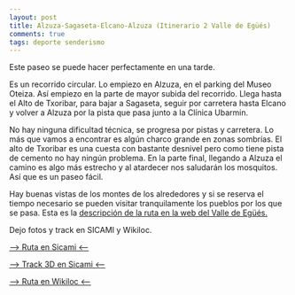 ```yaml
---
layout: post
title: Alzuza-Sagaseta-Elcano-Alzuza (Itinerario 2 Valle de Egüés)
comments: true
tags: deporte senderismo
---
```


Este paseo se puede hacer perfectamente en una tarde.  

Es un recorrido circular. Lo empiezo en Alzuza, en el parking del Museo Oteiza. Así empiezo en la parte de mayor subida del recorrido.  Llega hasta el Alto de Txoribar, para bajar a Sagaseta, seguir por carretera hasta Elcano y volver a Alzuza por la pista que pasa junto a la Clínica Ubarmin.

No hay ninguna dificultad técnica, se progresa por pistas y carretera.  Lo más que vamos a encontrar es algún charco grande en zonas sombrías.  El alto de Txoribar es una cuesta con bastante desnivel pero como tiene pista de cemento no hay ningún problema.  En la parte final, llegando a Alzuza el camino es algo más estrecho y al atardecer nos saludarán los mosquitos.  Así que es un paseo fácil.

Hay buenas vistas de los montes de los alrededores y si se reserva el tiempo necesario se pueden visitar tranquilamente los pueblos por los que se pasa.  Esta es la [descripción de la ruta en la web del Valle de Egüés.](https://www.valledeegues.com/recurso_turistico_cp/itinerario-02-elcano-alzuza-sagaseta-elcano/ "descripción de la ruta en la web del Valle de Egüés")

Dejo fotos y track en SICAMI y Wikiloc.

[--> Ruta en Sicami <--](https://sicami.com/track/29725/1286095?share=true&hash=5597a192 "Ruta en Sicami")

[--> Track 3D en Sicami <--](https://sicami.com/track3d/29725/1286095/3d "Track 3D en Sicami")

[--> Ruta en Wikiloc <--](https://es.wikiloc.com/rutas-senderismo/alzuza-alto-de-txoribar-sagaseta-elcano-alzuza-itinerario-2-valle-de-egues-181557712 "Ruta en Wikiloc")
